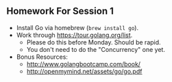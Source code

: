 ## Homework For Session 1

* Install Go via homebrew (`brew install go`).
* Work through https://tour.golang.org/list.
    * Please do this before Monday. Should be rapid.
    * You don't need to do the "Concurrency" one yet.
* Bonus Resources:
    * http://www.golangbootcamp.com/book/
    * http://openmymind.net/assets/go/go.pdf
    
